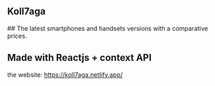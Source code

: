 <h2> Koll7aga </h2>
## The latest smartphones and handsets versions with a comparative prices.

## Made with Reactjs + context API

the website:
https://koll7aga.netlify.app/
